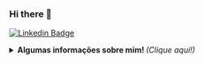 ### Hi there 👋

[![Linkedin Badge](https://img.shields.io/badge/-Vitor%20Ribeiro-6633cc?style=flat-square&logo=Linkedin&logoColor=white&link=https://www.linkedin.com/in/vitor-ribeiro-9bb944b1/)](https://www.linkedin.com/in/vitor-ribeiro-9bb944b1/) 



 <p align="center">
<details> <p align="center">
	<summary> <b> Algumas informações sobre mim! </b> <i>(Clique aqui!)</i> </summary>
<br>
<a><img src="https://github-readme-stats.vercel.app/api/top-langs/?username=ZzRotivZz&layout=compact&show_icons=true&theme=dark"></a>
<a><img src="https://github-readme-stats.vercel.app/api?username=ZzRotivZz&show_icons=true&theme=dark"></a>


<!--
**ZzRotivZz/ZzRotivZz** is a ✨ _special_ ✨ repository because its `README.md` (this file) appears on your GitHub profile.

Here are some ideas to get you started:

- 🔭 I’m currently working on ...
- 🌱 I’m currently learning ...
- 👯 I’m looking to collaborate on ...
- 🤔 I’m looking for help with ...
- 💬 Ask me about ...
- 📫 How to reach me: ...
- 😄 Pronouns: ...
- ⚡ Fun fact: ...
-->
